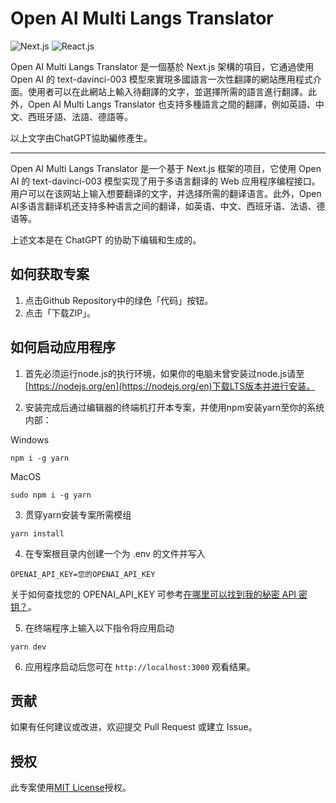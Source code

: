 # Open AI Multi Langs Translator

![Next.js](https://camo.githubusercontent.com/b7395b00d152dc8f19cec61f582369bd580e31b8ed93d34646ec43aa675baa7c/68747470733a2f2f696d672e736869656c64732e696f2f62616467652f4e6578742d626c61636b3f7374796c653d666f722d7468652d6261646765266c6f676f3d6e6578742e6a73266c6f676f436f6c6f723d7768697465)
![React.js](https://camo.githubusercontent.com/ab4c3c731a174a63df861f7b118d6c8a6c52040a021a552628db877bd518fe84/68747470733a2f2f696d672e736869656c64732e696f2f62616467652f72656163742d2532333230323332612e7376673f7374796c653d666f722d7468652d6261646765266c6f676f3d7265616374266c6f676f436f6c6f723d253233363144414642)

Open AI Multi Langs Translator 是一個基於 Next.js 架構的項目，它通過使用 Open AI 的 text-davinci-003 模型來實現多國語言一次性翻譯的網站應用程式介面。使用者可以在此網站上輸入待翻譯的文字，並選擇所需的語言進行翻譯。此外，Open AI Multi Langs Translator 也支持多種語言之間的翻譯，例如英語、中文、西班牙語、法語、德語等。

以上文字由ChatGPT協助編修產生。

----

Open AI Multi Langs Translator 是一个基于 Next.js 框架的项目，它使用 Open AI 的 text-davinci-003 模型实现了用于多语言翻译的 Web 应用程序编程接口。用户可以在该网站上输入想要翻译的文字，并选择所需的翻译语言。此外，Open AI多语言翻译机还支持多种语言之间的翻译，如英语、中文、西班牙语、法语、德语等。

上述文本是在 ChatGPT 的协助下编辑和生成的。

## 如何获取专案

1. 点击Github Repository中的绿色「代码」按钮。
2. 点击「下载ZIP」。

## 如何启动应用程序

1. 首先必须运行node.js的执行环境，如果你的电脑未曾安装过node.js请至[https://nodejs.org/en](https://nodejs.org/en)下载LTS版本并进行安装。

2. 安装完成后通过编辑器的终端机打开本专案，并使用npm安装yarn至你的系统内部：

Windows
```
npm i -g yarn
```

MacOS
```
sudo npm i -g yarn
```

3. 贯穿yarn安装专案所需模组

```
yarn install
```

4. 在专案根目录内创建一个为 .env 的文件并写入

```
OPENAI_API_KEY=您的OPENAI_API_KEY
```

关于如何查找您的 OPENAI_API_KEY 可参考[在哪里可以找到我的秘密 API 密钥？](https://help.openai.com/en/articles/4936850-where-do-i-find-my-secret-api-key)。

5. 在终端程序上输入以下指令将应用启动

```
yarn dev
```

6. 应用程序启动后您可在 `http://localhost:3000` 观看结果。

## 贡献

如果有任何建议或改进，欢迎提交 Pull Request 或建立 Issue。

## 授权

此专案使用[MIT License](LICENSE)授权。
